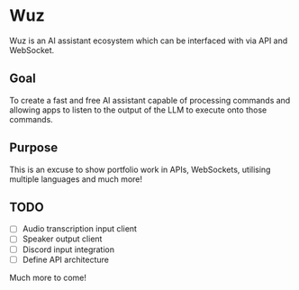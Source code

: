 # Wuz
Wuz is an AI assistant ecosystem which can be interfaced with via API and WebSocket. 

## Goal
To create a fast and free AI assistant capable of processing commands and allowing apps to listen to the output of the LLM to execute onto those commands.

## Purpose
This is an excuse to show portfolio work in APIs, WebSockets, utilising multiple languages and much more!

## TODO
- [ ] Audio transcription input client
- [ ] Speaker output client
- [ ] Discord input integration
- [ ] Define API architecture

Much more to come!